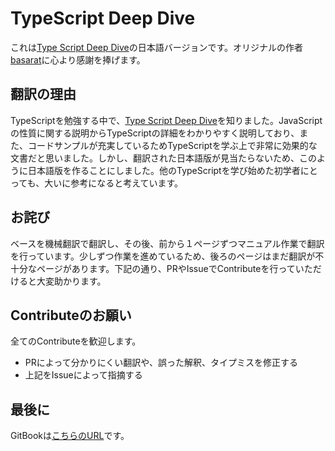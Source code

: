 # TypeScript Deep Dive
これは[Type Script Deep Dive](https://github.com/basarat/typescript-book/)の日本語バージョンです。オリジナルの作者[basarat](https://github.com/basarat)に心より感謝を捧げます。

## 翻訳の理由
TypeScriptを勉強する中で、[Type Script Deep Dive](https://github.com/basarat/typescript-book/)を知りました。JavaScriptの性質に関する説明からTypeScriptの詳細をわかりやすく説明しており、また、コードサンプルが充実しているためTypeScriptを学ぶ上で非常に効果的な文書だと思いました。しかし、翻訳された日本語版が見当たらないため、このように日本語版を作ることにしました。他のTypeScriptを学び始めた初学者にとっても、大いに参考になると考えています。

## お詫び
ベースを機械翻訳で翻訳し、その後、前から１ページずつマニュアル作業で翻訳を行っています。少しずつ作業を進めているため、後ろのページはまだ翻訳が不十分なページがあります。下記の通り、PRやIssueでContributeを行っていただけると大変助かります。

## Contributeのお願い
全てのContributeを歓迎します。
- PRによって分かりにくい翻訳や、誤った解釈、タイプミスを修正する
- 上記をIssueによって指摘する

## 最後に
GitBookは[こちらのURL](https://typescript-jp.gitbook.io/deep-dive/getting-started)です。
